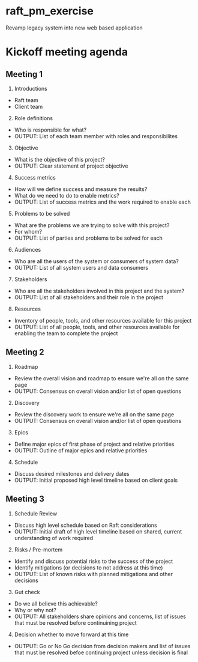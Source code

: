 # raft_pm_exercise
Revamp legacy system into new web based application

# Kickoff meeting agenda
## Meeting 1
1. Introductions
- Raft team
- Client team

2. Role definitions
- Who is responsible for what?
- OUTPUT: List of each team member with roles and responsibilites

3. Objective
- What is the objective of this project?
- OUTPUT: Clear statement of project objective

4. Success metrics
- How will we define success and measure the results?
- What do we need to do to enable metrics?
- OUTPUT: List of success metrics and the work required to enable each

5. Problems to be solved
- What are the problems we are trying to solve with this project?
- For whom?
- OUTPUT: List of parties and problems to be solved for each

6. Audiences
- Who are all the users of the system or consumers of system data?
- OUTPUT: List of all system users and data consumers

7. Stakeholders
- Who are all the stakeholders involved in this project and the system?
- OUTPUT: List of all stakeholders and their role in the project

8. Resources
- Inventory of people, tools, and other resources available for this project
- OUTPUT: List of all people, tools, and other resources available for enabling the team to complete the project

## Meeting 2

1. Roadmap
- Review the overall vision and roadmap to ensure we're all on the same page
- OUTPUT: Consensus on overall vision and/or list of open questions

2. Discovery
- Review the discovery work to ensure we're all on the same page
- OUTPUT: Consensus on overall vision and/or list of open questions

3. Epics
- Define major epics of first phase of project and relative priorities
- OUTPUT: Outline of major epics and relative priorities

4. Schedule
- Discuss desired milestones and delivery dates
- OUTPUT: Initial proposed high level timeline based on client goals

## Meeting 3

1. Schedule Review
- Discuss high level schedule based on Raft considerations
- OUTPUT: Initial draft of high level timeline based on shared, current understanding of work required

2. Risks / Pre-mortem
- Identify and discuss potential risks to the success of the project
- Identify mitigations (or decisions to not address at this time)
- OUTPUT: List of known risks with planned mitigations and other decisions

3. Gut check
- Do we all believe this achievable?
- Why or why not?
- OUTPUT: All stakeholders share opinions and concerns, list of issues that must be resolved before continuining project

4. Decision whether to move forward at this time
- OUTPUT: Go or No Go decision from decision makers and list of issues that must be resolved befoe continuing project unless decision is final 

